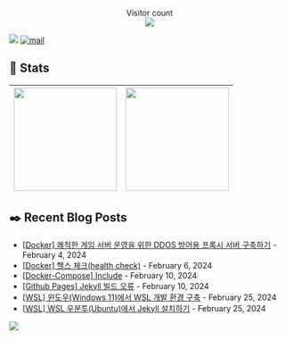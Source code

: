 <p align="center"> 
  Visitor count<br>
  <img src="https://profile-counter.glitch.me/JaehyoJJAng/count.svg" />
</p>

[<img src="https://img.shields.io/badge/My BLOG-%23009639?style=for-the-badge&logo=Bloglovin&logoColor=white">][blog] [![mail](https://img.shields.io/badge/MAIL-Aff230?style=for-the-badge&logo=GMAIL&logoColor=%23000005)](mailto:yshrim12@naver.com)

[blog]: https://jaehyojjang.github.io 

## 💜 Stats

| [<img src="https://github-readme-stats.vercel.app/api?username=JaehyoJJAng&theme=onedark&hide_border=true&count_private=true" height="185" />](https://github.com/anuraghazra/github-readme-stats) |[<img src="https://streak-stats.demolab.com/?user=JaehyoJJAng&theme=dark" height="185" />](https://git.io/streak-stats)
| ------ | ------ |

## ✒️ Recent Blog Posts


<!-- Blog-Post -->

- [[Docker] 쾌적한 게임 서버 운영을 위한 DDOS 방어용 프록시 서버 구축하기](https://jaehyojjang.dev/docker/ddos-proxy/) - February 4, 2024
- [[Docker] 헬스 체크(health check)](https://jaehyojjang.dev/docker/health-check/) - February 6, 2024
- [[Docker-Compose] Include](https://jaehyojjang.dev/docker-compose/include/) - February 10, 2024
- [[Github Pages] Jekyll 빌드 오류](https://jaehyojjang.dev/troubleshooting/jekyll-deploy-error/) - February 10, 2024
- [[WSL] 윈도우(Windows 11)에서 WSL 개발 환경 구축](https://jaehyojjang.dev/wsl/wsl-ubuntu-install/) - February 25, 2024
- [[WSL] WSL 우분투(Ubuntu)에서 Jekyll 설치하기](https://jaehyojjang.dev/wsl/wsl-ubuntu-jekyll-install/) - February 25, 2024

<!-- Blog-Post End -->


<img src="https://img.shields.io/badge/Last%20Modified-2024/04/12_15:18-%23121212?style=flat">
